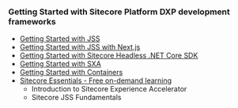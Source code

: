 ### Getting Started with Sitecore Platform DXP development frameworks

- [Getting Started with JSS](https://doc.sitecore.com/xp/en/developers/hd/latest/sitecore-headless-development/getting-started-with-jss-for-next-js-development.html)
- [Getting Started with JSS with Next.js](https://doc.sitecore.com/xp/en/developers/hd/latest/sitecore-headless-development/walkthrough--setting-up-a-development-environment-with-the-sitecore-containers-template-for-next-js.html)
- [Getting Started with Sitecore Headless .NET Core SDK](https://doc.sitecore.com/xp/en/developers/hd/latest/sitecore-headless-development/walkthrough--using-the-getting-started-template.html)
- [Getting Started with SXA](https://www.youtube.com/watch?v=nMTUitaBMek&list=PL1jJVFm_lGnwKmalgi6sukqDhoYA73JDn&index=1)
- [Getting Started with Containers](https://doc.sitecore.com/xp/en/developers/latest/developer-tools/containers-in-sitecore-development.html)
- [Sitecore Essentials - Free on-demand learning](https://learning.sitecore.com/pathway/sitecore-essentials)
  - Introduction to Sitecore Experience Accelerator
  - Sitecore JSS Fundamentals
